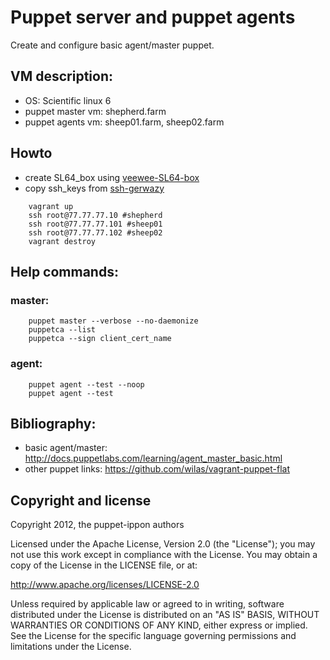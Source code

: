 # Puppet server and puppet agents

Create and configure basic agent/master puppet.


## VM description:

 - OS: Scientific linux 6
 - puppet master vm: shepherd.farm
 - puppet agents vm: sheep01.farm, sheep02.farm

## Howto

 - create SL64_box using [veewee-SL64-box](https://github.com/wilas/veewee-SL64-box)
 - copy ssh_keys from [ssh-gerwazy](https://github.com/wilas/ssh-gerwazy)

```
    vagrant up
    ssh root@77.77.77.10 #shepherd
    ssh root@77.77.77.101 #sheep01
    ssh root@77.77.77.102 #sheep02
    vagrant destroy
```

## Help commands:

### master:

```
    puppet master --verbose --no-daemonize
    puppetca --list
    puppetca --sign client_cert_name
```

### agent:

```
    puppet agent --test --noop
    puppet agent --test
```


## Bibliography:

 - basic agent/master: http://docs.puppetlabs.com/learning/agent_master_basic.html
 - other puppet links: https://github.com/wilas/vagrant-puppet-flat


## Copyright and license

Copyright 2012, the puppet-ippon authors

Licensed under the Apache License, Version 2.0 (the "License");
you may not use this work except in compliance with the License.
You may obtain a copy of the License in the LICENSE file, or at:

   http://www.apache.org/licenses/LICENSE-2.0

Unless required by applicable law or agreed to in writing, software
distributed under the License is distributed on an "AS IS" BASIS,
WITHOUT WARRANTIES OR CONDITIONS OF ANY KIND, either express or implied.
See the License for the specific language governing permissions and
limitations under the License.

